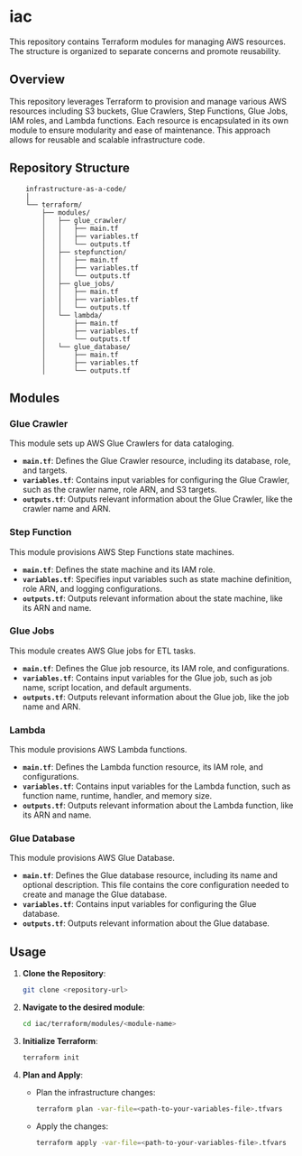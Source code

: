 
# iac
 
This repository contains Terraform modules for managing AWS resources. The structure is organized to separate concerns and promote reusability.
 
## Overview
 
This repository leverages Terraform to provision and manage various AWS resources including S3 buckets, Glue Crawlers, Step Functions, Glue Jobs, IAM roles, and Lambda functions. Each resource is encapsulated in its own module to ensure modularity and ease of maintenance. This approach allows for reusable and scalable infrastructure code.
 
## Repository Structure
 
        infrastructure-as-a-code/
        │
        └── terraform/
            ├── modules/
            │   ├── glue_crawler/
            │   │   ├── main.tf
            │   │   ├── variables.tf
            │   │   └── outputs.tf
            │   ├── stepfunction/
            │   │   ├── main.tf
            │   │   ├── variables.tf
            │   │   └── outputs.tf
            │   ├── glue_jobs/
            │   │   ├── main.tf
            │   │   ├── variables.tf
            │   │   └── outputs.tf
            │   └── lambda/
            │       ├── main.tf
            │       ├── variables.tf
            │       └── outputs.tf
            │   └── glue_database/
            │       ├── main.tf
            │       ├── variables.tf
            │       └── outputs.tf             
 
 
 
## Modules
 
### Glue Crawler
 
This module sets up AWS Glue Crawlers for data cataloging.
 
- **`main.tf`**: Defines the Glue Crawler resource, including its database, role, and targets.
- **`variables.tf`**: Contains input variables for configuring the Glue Crawler, such as the crawler name, role ARN, and S3 targets.
- **`outputs.tf`**: Outputs relevant information about the Glue Crawler, like the crawler name and ARN.
 
### Step Function
 
This module provisions AWS Step Functions state machines.
 
- **`main.tf`**: Defines the state machine and its IAM role.
- **`variables.tf`**: Specifies input variables such as state machine definition, role ARN, and logging configurations.
- **`outputs.tf`**: Outputs relevant information about the state machine, like its ARN and name.
 
### Glue Jobs
 
This module creates AWS Glue jobs for ETL tasks.
 
- **`main.tf`**: Defines the Glue job resource, its IAM role, and configurations.
- **`variables.tf`**: Contains input variables for the Glue job, such as job name, script location, and default arguments.
- **`outputs.tf`**: Outputs relevant information about the Glue job, like the job name and ARN.
 
 
### Lambda
 
This module provisions AWS Lambda functions.
 
- **`main.tf`**: Defines the Lambda function resource, its IAM role, and configurations.
- **`variables.tf`**: Contains input variables for the Lambda function, such as function name, runtime, handler, and memory size.
- **`outputs.tf`**: Outputs relevant information about the Lambda function, like its ARN and name.

### Glue Database

This module provisions AWS Glue Database.

- **`main.tf`**: Defines the Glue database resource, including its name and optional description. This file contains the core configuration needed to create and manage the Glue database.
- **`variables.tf`**: Contains input variables for configuring the Glue database.
- **`outputs.tf`**: Outputs relevant information about the Glue database.
 
## Usage
 
1. **Clone the Repository**:
    ```bash
    git clone <repository-url>
    ```
 
2. **Navigate to the desired module**:
    ```bash
    cd iac/terraform/modules/<module-name>
    ```
 
3. **Initialize Terraform**:
    ```bash
    terraform init
    ```
 
4. **Plan and Apply**:
    - Plan the infrastructure changes:
        ```bash
        terraform plan -var-file=<path-to-your-variables-file>.tfvars
        ```
    - Apply the changes:
        ```bash
        terraform apply -var-file=<path-to-your-variables-file>.tfvars
